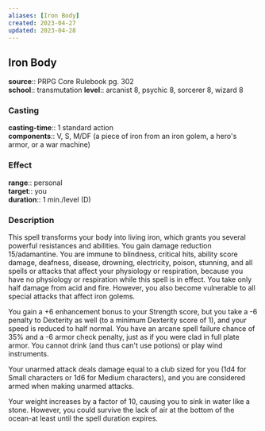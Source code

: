 ```yaml
---
aliases: [Iron Body]
created: 2023-04-27
updated: 2023-04-28
---
```


## Iron Body

**source**:: PRPG Core Rulebook pg. 302  
**school**:: transmutation
**level**:: arcanist 8, psychic 8, sorcerer 8, wizard 8

### Casting

**casting-time**:: 1 standard action  
**components**:: V, S, M/DF (a piece of iron from an iron golem, a hero's armor, or a war machine)

### Effect

**range**:: personal  
**target**:: you  
**duration**:: 1 min./level (D)

### Description

This spell transforms your body into living iron, which grants you several powerful resistances and abilities. You gain damage reduction 15/adamantine. You are immune to blindness, critical hits, ability score damage, deafness, disease, drowning, electricity, poison, stunning, and all spells or attacks that affect your physiology or respiration, because you have no physiology or respiration while this spell is in effect. You take only half damage from acid and fire. However, you also become vulnerable to all special attacks that affect iron golems.  
  
You gain a +6 enhancement bonus to your Strength score, but you take a -6 penalty to Dexterity as well (to a minimum Dexterity score of 1), and your speed is reduced to half normal. You have an arcane spell failure chance of 35% and a -6 armor check penalty, just as if you were clad in full plate armor. You cannot drink (and thus can't use potions) or play wind instruments.  
  
Your unarmed attack deals damage equal to a club sized for you (1d4 for Small characters or 1d6 for Medium characters), and you are considered armed when making unarmed attacks.  
  
Your weight increases by a factor of 10, causing you to sink in water like a stone. However, you could survive the lack of air at the bottom of the ocean-at least until the spell duration expires.
